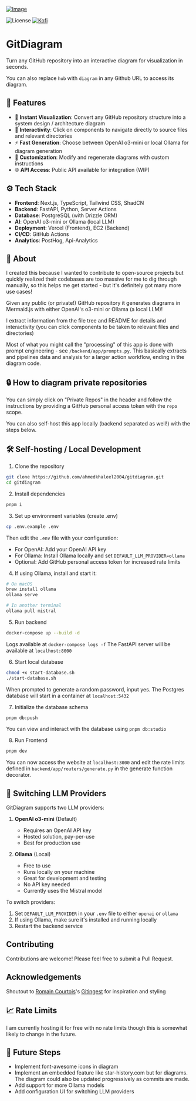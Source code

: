 [![Image](./docs/readme_img.png "GitDiagram Front Page")](https://gitdiagram.com/)

![License](https://img.shields.io/badge/license-MIT-blue.svg)
[![Kofi](https://img.shields.io/badge/Kofi-F16061.svg?logo=ko-fi&logoColor=white)](https://ko-fi.com/ahmedkhaleel2004)

# GitDiagram

Turn any GitHub repository into an interactive diagram for visualization in seconds.

You can also replace `hub` with `diagram` in any Github URL to access its diagram.

## 🚀 Features

- 👀 **Instant Visualization**: Convert any GitHub repository structure into a system design / architecture diagram
- 🎨 **Interactivity**: Click on components to navigate directly to source files and relevant directories
- ⚡ **Fast Generation**: Choose between OpenAI o3-mini or local Ollama for diagram generation
- 🔄 **Customization**: Modify and regenerate diagrams with custom instructions
- 🌐 **API Access**: Public API available for integration (WIP)

## ⚙️ Tech Stack

- **Frontend**: Next.js, TypeScript, Tailwind CSS, ShadCN
- **Backend**: FastAPI, Python, Server Actions
- **Database**: PostgreSQL (with Drizzle ORM)
- **AI**: OpenAI o3-mini or Ollama (local LLM)
- **Deployment**: Vercel (Frontend), EC2 (Backend)
- **CI/CD**: GitHub Actions
- **Analytics**: PostHog, Api-Analytics

## 🤔 About

I created this because I wanted to contribute to open-source projects but quickly realized their codebases are too massive for me to dig through manually, so this helps me get started - but it's definitely got many more use cases!

Given any public (or private!) GitHub repository it generates diagrams in Mermaid.js with either OpenAI's o3-mini or Ollama (a local LLM)!

I extract information from the file tree and README for details and interactivity (you can click components to be taken to relevant files and directories)

Most of what you might call the "processing" of this app is done with prompt engineering - see `/backend/app/prompts.py`. This basically extracts and pipelines data and analysis for a larger action workflow, ending in the diagram code.

## 🔒 How to diagram private repositories

You can simply click on "Private Repos" in the header and follow the instructions by providing a GitHub personal access token with the `repo` scope.

You can also self-host this app locally (backend separated as well!) with the steps below.

## 🛠️ Self-hosting / Local Development

1. Clone the repository

```bash
git clone https://github.com/ahmedkhaleel2004/gitdiagram.git
cd gitdiagram
```

2. Install dependencies

```bash
pnpm i
```

3. Set up environment variables (create .env)

```bash
cp .env.example .env
```

Then edit the `.env` file with your configuration:
- For OpenAI: Add your OpenAI API key
- For Ollama: Install Ollama locally and set `DEFAULT_LLM_PROVIDER=ollama`
- Optional: Add GitHub personal access token for increased rate limits

4. If using Ollama, install and start it:

```bash
# On macOS
brew install ollama
ollama serve

# In another terminal
ollama pull mistral
```

5. Run backend

```bash
docker-compose up --build -d
```

Logs available at `docker-compose logs -f`
The FastAPI server will be available at `localhost:8000`

6. Start local database

```bash
chmod +x start-database.sh
./start-database.sh
```

When prompted to generate a random password, input yes.
The Postgres database will start in a container at `localhost:5432`

7. Initialize the database schema

```bash
pnpm db:push
```

You can view and interact with the database using `pnpm db:studio`

8. Run Frontend

```bash
pnpm dev
```

You can now access the website at `localhost:3000` and edit the rate limits defined in `backend/app/routers/generate.py` in the generate function decorator.

## 🔄 Switching LLM Providers

GitDiagram supports two LLM providers:

1. **OpenAI o3-mini** (Default)
   - Requires an OpenAI API key
   - Hosted solution, pay-per-use
   - Best for production use

2. **Ollama** (Local)
   - Free to use
   - Runs locally on your machine
   - Great for development and testing
   - No API key needed
   - Currently uses the Mistral model

To switch providers:
1. Set `DEFAULT_LLM_PROVIDER` in your `.env` file to either `openai` or `ollama`
2. If using Ollama, make sure it's installed and running locally
3. Restart the backend service

## Contributing

Contributions are welcome! Please feel free to submit a Pull Request.

## Acknowledgements

Shoutout to [Romain Courtois](https://github.com/cyclotruc)'s [Gitingest](https://gitingest.com/) for inspiration and styling

## 📈 Rate Limits

I am currently hosting it for free with no rate limits though this is somewhat likely to change in the future.

## 🤔 Future Steps

- Implement font-awesome icons in diagram
- Implement an embedded feature like star-history.com but for diagrams. The diagram could also be updated progressively as commits are made.
- Add support for more Ollama models
- Add configuration UI for switching LLM providers
